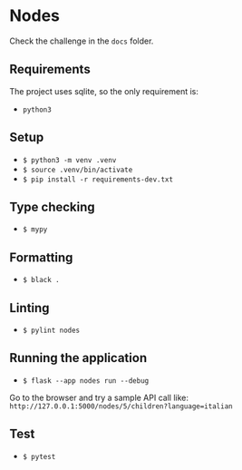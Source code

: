 # Nodes
Check the challenge in the `docs` folder.

## Requirements
The project uses sqlite, so the only requirement is:

- `python3`

## Setup
- `$ python3 -m venv .venv`
- `$ source .venv/bin/activate`
- `$ pip install -r requirements-dev.txt`

## Type checking
- `$ mypy`

## Formatting
- `$ black .`

## Linting
- `$ pylint nodes`

## Running the application
- `$ flask --app nodes run --debug`

Go to the browser and try a sample API call like:
`http://127.0.0.1:5000/nodes/5/children?language=italian`

## Test
- `$ pytest`
